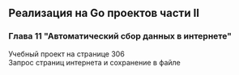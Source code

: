 ## Реализация на Go проектов части II
### Глава 11 "Автоматический сбор данных в интернете"
Учебный проект на странице 306  
Запрос страниц интернета и сохранение в файле